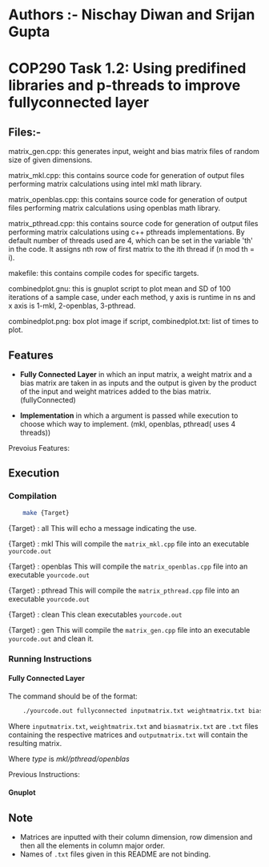 # Authors :- Nischay Diwan and Srijan Gupta

# COP290 Task 1.2: Using predifined libraries and p-threads to improve fullyconnected layer


## Files:- 

matrix_gen.cpp: this generates input, weight and bias matrix files of random size of given dimensions.

matrix_mkl.cpp: this contains source code for generation of output files performing matrix calculations using intel mkl math library.

matrix_openblas.cpp: this contains source code for generation of output files performing matrix calculations using openblas math library.

matrix_pthread.cpp: this contains source code for generation of output files performing matrix calculations using c++ pthreads implementations. By default number of threads used are 4, which can be set in the variable 'th' in the code. It assigns nth row of first matrix to the ith thread if (n mod th = i).

makefile: this contains compile codes for specific targets.

combinedplot.gnu: this is gnuplot script to plot mean and SD of 100 iterations of a sample case, under each method, y axis is runtime in ns and x axis is 1-mkl, 2-openblas, 3-pthread.

combinedplot.png: box plot image if script, combinedplot.txt: list of times to plot.



## Features

- **Fully Connected Layer** in which an input matrix, a weight matrix and a bias matrix are taken in as inputs and the output is given by the product of the input and weight matrices added to the bias matrix. (fullyConnected)

- **Implementation** in which a argument is passed while execution to choose which way to implement. (mkl, openblas, pthread( uses 4 threads))

Prevoius Features: 
<!-- - **Activation** Activating a matrix using either *relu* or *tanh* functions. (reluActivate,tanhActivate)

- **Subsampling** Reducing the size of a square matrix by a certain factor by either *max* or *average* pooling. (maxPool,avgPool)

- **Probability Conversion** Converting a vector of values into a vector of probabilities using either the *softmax* or the *sigmoid* function. (softmaxProb,sigmoidProb)

- **Exceptions handled-** Invalid function names, invalid types, invalid number of arguments and input file does not exist -->

## Execution

### Compilation

```bash
    make {Target}
```

{Target} : all
This will echo a message indicating the use.

{Target} : mkl
This will compile the `matrix_mkl.cpp` file into an executable `yourcode.out`

{Target} : openblas
This will compile the `matrix_openblas.cpp` file into an executable `yourcode.out`

{Target} : pthread
This will compile the `matrix_pthread.cpp` file into an executable `yourcode.out`

{Target} : clean
This clean executables `yourcode.out`

{Target} : gen
This will compile the `matrix_gen.cpp` file into an executable `yourcode.out` and clean it.

### Running Instructions

#### Fully Connected Layer

The command should be of the format:

```bash
    ./yourcode.out fullyconnected inputmatrix.txt weightmatrix.txt biasmatrix.txt outputmatrix.txt type
```

Where `inputmatrix.txt`, `weightmatrix.txt` and `biasmatrix.txt` are `.txt` files containing the respective matrices and `outputmatrix.txt` will contain the resulting matrix.

Where *type* is *mkl/pthread/openblas*

Previous Instructions:
<!-- #### Activation

The command should be of the format:

```bash
    ./yourcode.out activation type inputmatrix.txt stride outputmatrix.txt
```

Where *type* is *relu/tanh*, `inputmatrix.txt` contains the input matrix, *stride* is the factor by which the size of the matrix is to be reduced and `outputmatrix.txt` contains the output matrix.

#### Subsampling

The command should be of the format:

```bash
    ./yourcode.out pooling type inputmatrix.txt outputmatrix.txt
```

Where *type* is *max/average*, `inputmatrix.txt` contains the input matrix and `outputmatrix.txt` contains the output matrix

#### Probability

The command should be of the format:

```bash
    ./yourcode.out probability type inputvector.txt outputvector.txt
```

Where *type* is *softmax/sigmoid*, `inputvector.txt` contains the input vector and `outputvector.txt` contains the output vector. -->

#### Gnuplot

## Note

- Matrices are inputted with their column dimension, row dimension and then all the elements in column major order.
- Names of `.txt` files given in this README are not binding.
